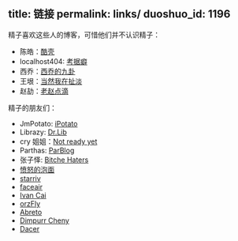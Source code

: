 title: 链接
permalink: links/
duoshuo_id: 1196
---

精子喜欢这些人的博客，可惜他们并不认识精子：

* 陈皓：[酷壳](http://coolshell.cn/)
* localhost404: [考据癖](http://localhost-8080.com/)
* 西乔：[西乔的九卦](http://blog.xiqiao.info/)
* 王垠：[当然我在扯淡](http://www.yinwang.org/)
* 赵劼：[老赵点滴](http://blog.zhaojie.me/)

精子的朋友们：

* JmPotato: [iPotato](http://ipotato.me/)
* Librazy: [Dr.Lib](http://im.librazy.org/)
* cry 姐姐：[Not ready yet](http://infinnie.github.io/)
* Parthas: [ParBlog](http://blog.xparthas.com/)
* 张子怿: [Bitche Haters](http://brightsaul.me/)
* [愤怒的泡面](http://powman.org/)
* [starriv](http://starriv.com)
* [faceair](http://lucy.faceair.me/)
* [Ivan Cai](http://www.ivancai.me/)
* [orzFly](http://orzfly.com/)
* [Abreto](http://blog.abreto.net/)
* [Dimpurr Cheny](http://im.dimpurr.com/)
* [Dacer](http://blog.dacer.im/)
